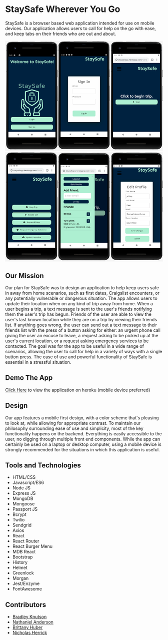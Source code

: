# StaySafe Wherever You Go
StaySafe is a browser based web application intended for use on mobile devices. Our application allows users to call for help on the go with ease, and keep tabs on their friends who are out and about.  

![Screenshot1](./src/assets/merge1.png)  
![Screenshot2](./src/assets/merge2.png)  

## Our Mission
Our plan for StaySafe was to design an application to help keep users safe in away from home scenarios, such as first dates, Craigslist encounters, or any potentially vulnerable or dangerous situation. The app allows users to update their location when on any kind of trip away from home. When a user begins a trip, a text message is sent to the user's friends notifying them the user's trip has begun. Friends of the user are able to view the user's last known location while they are on a trip by viewing their friends list. If anything goes wrong, the user can send out a text message to their friends list with the press of a button asking for either: an urgent phone call giving the user an excuse to leave, a request asking to be picked up at the user's current location, or a request asking emergency services to be contacted. The goal was for the app to be useful in a wide range of scenarios, allowing the user to call for help in a variety of ways with a single button press. The ease of use and powerful functionality of StaySafe is essential in a stressful situation.

## Demo The App
[Click Here](https://staysafe.best/) to view the application on heroku (mobile device preferred)

## Design
Our app features a mobile first design, with a color scheme that's pleasing to look at, while allowing for appropriate contrast. To maintain our philosophy surrounding ease of use and simplicity, most of the key functionality happens on the backend. Everything is easily accessible to the user, no digging through multiple front end components. While the app can certainly be used on a laptop or desktop computer, using a mobile device is strongly recommended for the situations in which this application is useful.

## Tools and Technologies
* HTML/CSS
* Javascript/ES6
* Node JS
* Express JS
* MongoDB
* Mongoose
* Passport JS
* Bcrypt
* Twilio
* Sendgrid
* Axios
* React
* React Router
* React Burger Menu
* MDB React
* Bootstrap
* History
* Helmet
* Greenlock
* Morgan
* Jest/Enzyme
* FontAwesome

## Contributors
* [Bradley Knutson](https://github.com/bradleyknutson)
* [Nathaniel Anderson](https://github.com/Nathaniel-DU)
* [Brittany Huber](https://github.com/bhuber23)
* [Nicholas Herrick](https://github.com/nicholasherrick)